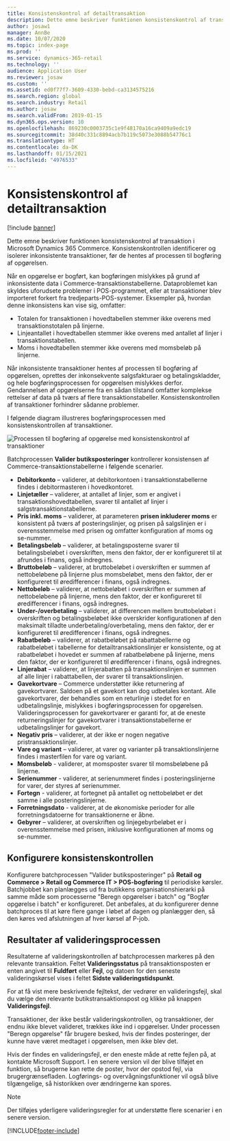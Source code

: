 ```yaml
---
title: Konsistenskontrol af detailtransaktion
description: Dette emne beskriver funktionen konsistenskontrol af transaktion i Dynamics 365 Commerce.
author: josaw1
manager: AnnBe
ms.date: 10/07/2020
ms.topic: index-page
ms.prod: ''
ms.service: dynamics-365-retail
ms.technology: ''
audience: Application User
ms.reviewer: josaw
ms.custom: ''
ms.assetid: ed0f77f7-3609-4330-bebd-ca3134575216
ms.search.region: global
ms.search.industry: Retail
ms.author: josaw
ms.search.validFrom: 2019-01-15
ms.dyn365.ops.version: 10
ms.openlocfilehash: 869230c0003735c1e9f48170a16ca9409a9edc19
ms.sourcegitcommit: 38d40c331c8894acb7b119c5073e3088b54776c1
ms.translationtype: HT
ms.contentlocale: da-DK
ms.lasthandoff: 01/15/2021
ms.locfileid: "4976533"
---
```

# <a name="retail-transaction-consistency-checker"></a>Konsistenskontrol af detailtransaktion

[!include [banner](includes/banner.md)]

Dette emne beskriver funktionen konsistenskontrol af transaktion i Microsoft Dynamics 365 Commerce. Konsistenskontrollen identificerer og isolerer inkonsistente transaktioner, før de hentes af processen til bogføring af opgørelsen.

Når en opgørelse er bogført, kan bogføringen mislykkes på grund af inkonsistente data i Commerce-transaktionstabellerne. Dataproblemet kan skyldes uforudsete problemer i POS-programmet, eller at transaktioner blev importeret forkert fra tredjeparts-POS-systemer. Eksempler på, hvordan denne inkonsistens kan vise sig, omfatter: 

- Totalen for transaktionen i hovedtabellen stemmer ikke overens med transaktionstotalen på linjerne.
- Linjeantallet i hovedtabellen stemmer ikke overens med antallet af linjer i transaktionstabellen.
- Moms i hovedtabellen stemmer ikke overens med momsbeløb på linjerne. 

Når inkonsistente transaktioner hentes af processen til bogføring af opgørelsen, oprettes der inkonsekvente salgsfakturaer og betalingskladder, og hele bogføringsprocessen for opgørelsen mislykkes derfor. Gendannelsen af opgørelserne fra en sådan tilstand omfatter komplekse rettelser af data på tværs af flere transaktionstabeller. Konsistenskontrollen af transaktioner forhindrer sådanne problemer.

I følgende diagram illustreres bogføringsprocessen med konsistenskontrollen af transaktioner.

![Processen til bogføring af opgørelse med konsistenskontrol af transaktioner](./media/validchecker.png "Processen til bogføring af opgørelse med konsistenskontrol af detailtransaktioner")

Batchprocessen **Valider butiksposteringer** kontrollerer konsistensen af Commerce-transaktionstabellerne i følgende scenarier.

- **Debitorkonto** – validerer, at debitorkontoen i transaktionstabellerne findes i debitormasteren i hovedkontoret.
- **Linjetæller** – validerer, at antallet af linjer, som er angivet i transaktionshovedtabellen, svarer til antallet af linjer i salgstransaktionstabellerne.
- **Pris inkl. moms** – validerer, at parameteren **prisen inkluderer moms** er konsistent på tværs af posteringslinjer, og prisen på salgslinjen er i overensstemmelse med prisen og omfatter konfiguration af moms og se-nummer.
- **Betalingsbeløb** – validerer, at betalingsposterne svarer til betalingsbeløbet i overskriften, mens den faktor, der er konfigureret til at afrundes i finans, også indregnes.
- **Bruttobeløb** – validerer, at bruttobeløbet i overskriften er summen af nettobeløbene på linjerne plus momsbeløbet, mens den faktor, der er konfigureret til øredifferencer i finans, også indregnes.
- **Nettobeløb** – validerer, at nettobeløbet i overskriften er summen af nettobeløbene på linjerne, mens den faktor, der er konfigureret til øredifferencer i finans, også indregnes.
- **Under-/overbetaling** – validerer, at differencen mellem bruttobeløbet i overskriften og betalingsbeløbet ikke overskrider konfigurationen af den maksimalt tilladte underbetaling/overbetaling, mens den faktor, der er konfigureret til øredifferencer i finans, også indregnes.
- **Rabatbeløb** – validerer, at rabatbeløbet på rabattabellerne og rabatbeløbet i tabellerne for detailtransaktionslinjer er konsistente, og at rabatbeløbet i hovedet er summen af rabatbeløbene på linjerne, mens den faktor, der er konfigureret til øredifferencer i finans, også indregnes.
- **Linjerabat** – validerer, at linjerabatten på transaktionslinjen er summen af alle linjer i rabattabellen, der svarer til transaktionslinjen.
- **Gavekortvare** – Commerce understøtter ikke returnering af gavekortvarer. Saldoen på et gavekort kan dog udbetales kontant. Alle gavekortvarer, der behandles som en returlinje i stedet for en udbetalingslinje, mislykkes i bogføringsprocessen for opgørelsen. Valideringsprocessen for gavekortvarer er garanti for, at de eneste returneringslinjer for gavekortvarer i transaktionstabellerne er udbetalingslinjer for gavekort.
- **Negativ pris** – validerer, at der ikke er nogen negative pristransaktionslinjer.
- **Vare og variant** – validerer, at varer og varianter på transaktionslinjerne findes i masterfilen for vare og variant.
- **Momsbeløb** - validerer, at momsposter svarer til momsbeløbene på linjerne.
- **Serienummer** - validerer, at serienummeret findes i posteringslinjerne for varer, der styres af serienummer.
- **Fortegn** - validerer, at fortegnet på antallet og nettobeløbet er det samme i alle posteringslinjerne.
- **Forretningsdato** - validerer, at de økonomiske perioder for alle forretningsdatoerne for transaktionerne er åbne.
- **Gebyrer** – validerer, at overskriften og linjegebyrbeløbet er i overensstemmelse med prisen, inklusive konfigurationen af moms og se-nummer.

## <a name="set-up-the-consistency-checker"></a>Konfigurere konsistenskontrollen

Konfigurere batchprocessen "Valider butiksposteringer" på **Retail og Commerce \> Retail og Commerce IT \> POS-bogføring** til periodiske kørsler. Batchjobbet kan planlægges ud fra butikkens organisationshierarki på samme måde som processerne "Beregn opgørelser i batch" og "Bogfør opgørelse i batch" er konfigureret. Det anbefales, at du konfigurerer denne batchproces til at køre flere gange i løbet af dagen og planlægger den, så den køres ved afslutningen af hver kørsel af P-job.

## <a name="results-of-validation-process"></a>Resultater af valideringsprocessen

Resultaterne af valideringskontrollen af batchprocessen markeres på den relevante transaktion. Feltet **Valideringsstatus** på transaktionsposten er enten angivet til **Fuldført** eller **Fejl**, og datoen for den seneste valideringskørsel vises i feltet **Sidste valideringstidspunkt**.

For at få vist mere beskrivende fejltekst, der vedrører en valideringsfejl, skal du vælge den relevante butikstransaktionspost og klikke på knappen **Valideringsfejl**.

Transaktioner, der ikke består valideringskontrollen, og transaktioner, der endnu ikke blevet valideret, trækkes ikke ind i opgørelser. Under processen "Beregn opgørelse" får brugere besked, hvis der findes posteringer, der kunne have været medtaget i opgørelsen, men ikke blev det.

Hvis der findes en valideringsfejl, er den eneste måde at rette fejlen på, at kontakte Microsoft Support. I en senere version vil der blive tilføjet en funktion, så brugerne kan rette de poster, hvor der opstod fejl, via brugergrænsefladen. Logførings- og overvågningsfunktioner vil også blive tilgængelige, så historikken over ændringerne kan spores.

> [!NOTE]
> Der tilføjes yderligere valideringsregler for at understøtte flere scenarier i en senere version.


[!INCLUDE[footer-include](../includes/footer-banner.md)]